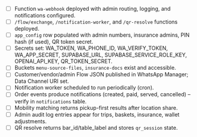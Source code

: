 - [ ] Function `wa-webhook` deployed with admin routing, logging, and
      notifications configured.
- [ ] `/flow/exchange`, `/notification-worker`, and `/qr-resolve` functions
      deployed.
- [ ] `app_config` row populated with admin numbers, insurance admins, PIN hash
      (if used), QR token secret.
- [ ] Secrets set: WA_TOKEN, WA_PHONE_ID, WA_VERIFY_TOKEN, WA_APP_SECRET,
      SUPABASE_URL, SUPABASE_SERVICE_ROLE_KEY, OPENAI_API_KEY, QR_TOKEN_SECRET.
- [ ] Buckets `menu-source-files`, `insurance-docs` exist and accessible.
- [ ] Customer/vendor/admin Flow JSON published in WhatsApp Manager; Data
      Channel URI set.
- [ ] Notification worker scheduled to run periodically (cron).
- [ ] Order events produce notifications (created, paid, served, cancelled) –
      verify in `notifications` table.
- [ ] Mobility matching returns pickup-first results after location share.
- [ ] Admin audit log entries appear for trips, baskets, insurance, wallet
      adjustments.
- [ ] QR resolve returns bar_id/table_label and stores `qr_session` state.
